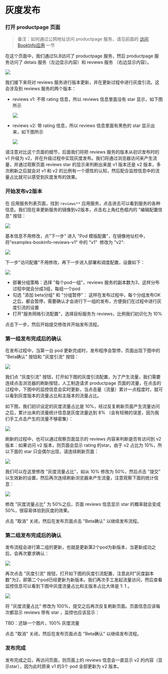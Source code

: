 # 灰度发布

### 打开 productpage 页面

> 备注：如何通过公网地址访问 productpage 服务，请见前面的 [访问BookInfo应用](access.md) 一节 

在这个页面中，我们通过SLB访问了 productpage 服务，然后 productpage 服务访问了 detais 服务（左边显示内容）和 reviews 服务 （右边显示内容）。

![](images/gray/v1-page.png)

我们接下来将对 reviews 服务进行版本更新，并在更新过程中进行灰度引流。这会涉及到 reviews 服务的两个版本：

- reviews v1: 不带 rating 信息，所以 reviews 信息里面没有 star 显示，如下图所示

	![](images/gray/review-v1.png)

- reviews v2: 带 rating 信息，所以 reviews 信息里面有黑色的 star 显示出来，如下图所示

	![](images/gray/review-v2.png)

请注意对比这个页面的细节，后面我们将把 reviews 服务的版本从初识发布时的 v1 升级为 v2，并在升级过程中实现灰度发布。我们将通过浏览器访问来产生流量，并通过观察页面 reviews star 的显示来判断出来是 v1 版本还是 v2 版本，多次刷新之后就会对 v1 和 v2 的比例有一个感性的认知，然后配合监控信息中的流量占比就可以感受到灰度发布的效果。

### 开始发布v2版本

在 应用服务列表页面，找到 `reviews**` 应用服务，点击进去可以看到服务的各种信息。我们现在来更新服务的镜像到v2版本，点击右上角红色框内的 "编辑配置信息" 按钮：

![](images/gray/edit.png)

基本信息不用修改，点"下一步" 进入 "Pod 模版配置"，在镜像地址栏中，将"examples-bookinfo-reviews-v1" 中的 "v1"  修改为 "v2":

![](images/gray/update-version.png)

下一步"访问配置"不用修改，再下一步进入部署和调度配置，设置如下：

![](images/gray/gray-settings.png)

- 部署分组策略：选择 "每个pod一组"，reviews 服务的副本数为3，这样分布过程中就会分成3组，每组一个pod
- 勾选 "添加 beta分组" 和 "分组暂停"： 这样在发布过程中，每个分组发布OK之后，都会暂停，需要确认才会进行下一组的发布，方便我们在过程中进行灰度引流的设置
- 打开"服务网格引流配置"，选择目标服务为 reviews，比例我们初识化为 10%

点击下一步，然后开始提交修改并开始发布流程。

### 第一组发布完成后的确认

在发布过程中，当第一台 pod 更新完成时，发布程序会暂停，页面出现下图中的 "Beta确认" 按钮和 "灰度引流" 按钮：

![](images/gray/gray-confirm-1.png)

我们点 "灰度引流" 按钮，打开如下图的灰度引流配置，为了产生流量，我们需要连续点击浏览器的刷新按钮，人工制造请求 productpage 页面的流量，在点击的过程中，下图中的监控信息会实时更新，当点击量（流量）累计一点程度时，就可以看到灰度版本的流量占比和主版本的流量占比。

如下图，我们初识设定的灰度流量占比是 10%，经过反复刷新页面产生流量访问之后，累计出来的流量统计信息是灰度流量达到 8% （会有轻微的误差，因为我们手工点击产生的流量不够密集）：

![](images/gray/gray-round1-10.png)

刷新的过程中，也可以通过观察页面显示的 reviews 内容来判断是否有访问到 v2 版本：如果访问 v2 版本，则页面会显示 rating 的star。由于 v2 占比为 10%，所以下面的 star 只会偶尔出现，请连续刷新页面：

![](images/gray/review-v2.png)

我们可以在这里修改 "灰度流量占比"，如从 10% 修改为 50%，然后点击 "提交" 以生效新的设置，然后再次连续刷新浏览器来产生流量，注意观察下面的统计信息：

![](images/gray/gray-round1-50.png)

修改 "灰度流量占比" 为 50%之后，页面 reviews 信息显示 star 的概率就会变成 50%，很容易体验到灰度的效果。

点击 "取消" 关闭，然后在发布页面点击 "Beta确认" 以继续发布流程。

### 第二组发布完成后的确认

发布流程会进行第二组的更新，也就是更新第2个pod为新版本，当更新成功之后，会再次要求确认：

![](images/gray/gray-confirm-2.png)

再次点击 "灰度引流" 按钮，打开如下图的灰度引流配置，注意此时"灰度副本数"为2，即第二个pod已经更新为新版本。我们再次手工发起流量访问，然后查看监控信息可以看到下图中灰度流量占比和主版本占比大体是 1: 1 。

![](images/gray/gray-round2-50.png)

将 "灰度流量占比" 修改为 100%，提交之后再次反复刷新页面。页面信息应该每次都显示 reviews 带有 star ，监控也应该显示：

TBD：还缺一个图片，100% 灰度流量

点击 "取消" 关闭，然后在发布页面点击 "Beta确认" 以继续发布流程。

### 发布完成

发布完成之后，再访问页面，则页面上的 reviews 信息会一直显示 v2 的内容（显示star），因为此时原来 v1 的3个 pod 全部更新为 v2 版本。